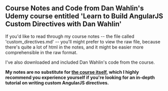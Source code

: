 ## Course Notes and Code from Dan Wahlin's Udemy course entitled 'Learn to Build AngularJS Custom Directives with Dan Wahlin'

If you'd like to read through my course notes -- the file called 'custom_directives.md' -- you'll might prefer to view the raw file, because there's quite a lot of html in the notes, and it might be easier more comprehensible in the raw format.

I've also downloaded and included Dan Wahlin's code from the course.

**My notes are no substitute for [the course itself](https://www.udemy.com/angularjs-custom-directives/), which I highly recommend you experience yourself if you're looking for an in-depth tutorial on writing custom AngularJS directives.**
